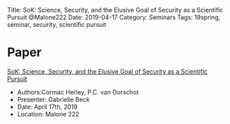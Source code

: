 Title: SoK: Science, Security, and the Elusive Goal of Security as a Scientific Pursuit  @Malone222 
Date: 2019-04-17
Category: Seminars
Tags: 19spring, seminar, security, scientific pursuit

# Paper
[SoK: Science, Security, and the Elusive Goal of Security as a Scientific Pursuit](https://www.microsoft.com/en-us/research/wp-content/uploads/2017/03/scienceAndSecuritySoK.pdf)

* Authors:Cormac Herley, P.C. van Oorschot 
* Presenter: Gabrielle Beck
* Date: April 17th, 2019
* Location: Malone 222
